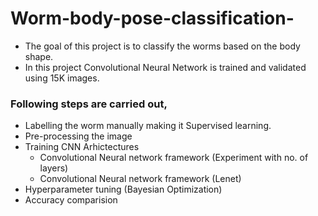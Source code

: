 # Worm-body-pose-classification-

- The goal of this project is to classify the worms based on the body shape.
- In this project Convolutional Neural Network is trained and validated using 15K images. 

### Following steps are carried out, 
- Labelling the worm manually making it Supervised learning.
- Pre-processing the image
- Training CNN Arhictectures 
  - Convolutional Neural network framework (Experiment with no. of layers)
  - Convolutional Neural network framework (Lenet)
- Hyperparameter tuning (Bayesian Optimization)
- Accuracy comparision
